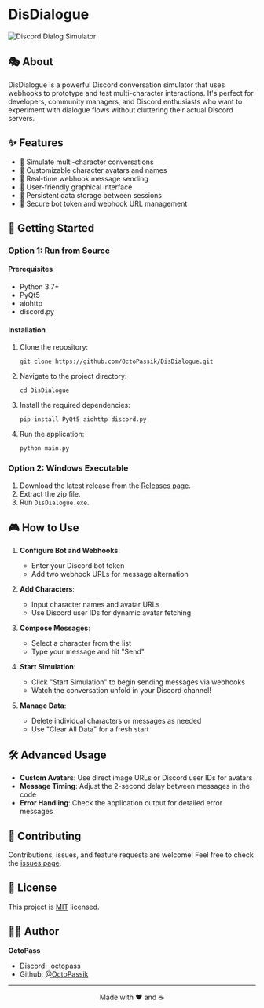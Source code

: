 # DisDialogue

![Discord Dialog Simulator](https://i.imgur.com/Z4OUzsn.png)

## 🎭 About

DisDialogue is a powerful Discord conversation simulator that uses webhooks to prototype and test multi-character interactions. It's perfect for developers, community managers, and Discord enthusiasts who want to experiment with dialogue flows without cluttering their actual Discord servers.

## ✨ Features

- 🤖 Simulate multi-character conversations
- 🎨 Customizable character avatars and names
- 💬 Real-time webhook message sending
- 🔄 User-friendly graphical interface
- 💾 Persistent data storage between sessions
- 🔐 Secure bot token and webhook URL management

## 🚀 Getting Started

### Option 1: Run from Source

#### Prerequisites

- Python 3.7+
- PyQt5
- aiohttp
- discord.py

#### Installation

1. Clone the repository:
   ```
   git clone https://github.com/OctoPassik/DisDialogue.git
   ```

2. Navigate to the project directory:
   ```
   cd DisDialogue
   ```

3. Install the required dependencies:
   ```
   pip install PyQt5 aiohttp discord.py
   ```

4. Run the application:
   ```
   python main.py
   ```

### Option 2: Windows Executable

1. Download the latest release from the [Releases page](https://github.com/OctoPassik/DisDialogue/releases).
2. Extract the zip file.
3. Run `DisDialogue.exe`.

## 🎮 How to Use

1. **Configure Bot and Webhooks**:
   - Enter your Discord bot token
   - Add two webhook URLs for message alternation

2. **Add Characters**:
   - Input character names and avatar URLs
   - Use Discord user IDs for dynamic avatar fetching

3. **Compose Messages**:
   - Select a character from the list
   - Type your message and hit "Send"

4. **Start Simulation**:
   - Click "Start Simulation" to begin sending messages via webhooks
   - Watch the conversation unfold in your Discord channel!

5. **Manage Data**:
   - Delete individual characters or messages as needed
   - Use "Clear All Data" for a fresh start

## 🛠 Advanced Usage

- **Custom Avatars**: Use direct image URLs or Discord user IDs for avatars
- **Message Timing**: Adjust the 2-second delay between messages in the code
- **Error Handling**: Check the application output for detailed error messages

## 🤝 Contributing

Contributions, issues, and feature requests are welcome! Feel free to check the [issues page](https://github.com/OctoPassik/DisDialogue/issues).

## 📜 License

This project is [MIT](https://choosealicense.com/licenses/mit/) licensed.

## 🙋‍♂️ Author

**OctoPass**

- Discord: .octopass
- Github: [@OctoPassik](https://github.com/OctoPassik)

---

<p align="center">Made with ❤️ and ☕</p>

